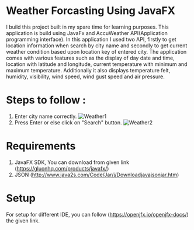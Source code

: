 # Weather Forcasting Using JavaFX
I build this project built in my spare time for learning purposes. This application is build using JavaFx and AccuWeather API(Application programming interface). In this application I used two API, firstly to get location information when search by city name and secondly to get current weather condition based upon location key of entered city. The application comes with various features such as the display of day date and time, location with latitude and longitude, current temperature with minimum and maximum temperature. Additionally it also displays temperature felt, humidity, visibility, wind speed, wind gust speed and air pressure.

# Steps to follow :
1. Enter city name correctly.
![Weather1](https://user-images.githubusercontent.com/87819222/197375117-be57e13b-d4fd-4423-bc64-01ae0832e3e5.png)
2. Press Enter or else click on "Search" button.
![Weather2](https://user-images.githubusercontent.com/87819222/197375120-baf7b20b-d1d4-4c01-ae3e-798bb22bf618.png)

# Requirements 
1. JavaFX SDK, You can download from given link (https://gluonhq.com/products/javafx/) 
2. JSON (http://www.java2s.com/Code/Jar/j/Downloadjavajsonjar.htm)

# Setup
For setup for different IDE, you can follow (https://openjfx.io/openjfx-docs/) the given link.
